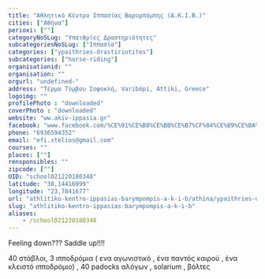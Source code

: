 ```yaml
---
title: "Αθλητικό Κέντρο Ιππασίας Βαρυμπόμπης (Α.Κ.Ι.Β.)"
cities: ["Αθήνα"]
perioxi: [""]
categoryNoSLug: "Υπαιθρίες Δραστηριότητες"
subcategoriesNoSLug: ["Ιππασία"]
categories: ["ypaithries-drastiriotites"]
subcategories: ["horse-riding"]
organisationid: ""
organisation: ""
orgurl: "undefined-"
address: "Τέρμα Τύμβου Σοφοκλή, Varibópi, Attiki, Greece"
logoimg: ""
profilePhoto : "downloaded"
coverPhoto : "downloaded"
website: "ww.akiv-ippasia.gr"
facebook: "www.facebook.com/%CE%91%CE%B8%CE%BB%CE%B7%CF%84%CE%B9%CE%BA%CF%8C-%CE%9A%CE%AD%CE%BD%CF%84%CF%81%CE%BF-%CE%99%CF%80%CF%80%CE%B1%CF%83%CE%AF%CE%B1%CF%82-%CE%92%CE%B1%CF%81%CF%85%CE%BC%CF%80%CF%8C%CE%BC%CF%80%CE%B7%CF%82-%CE%91%CE%9A%CE%99%CE%92-161493967429/"
phone: "6936594352"
email: "efi.stelios@gmail.com"
courses: ""
places: [""]
rensponsibles: ""
zipcode: [""]
UID: "school021220180348"
latitude: "38,14416999"
longitude: "23,7841677"
url: "athlitiko-kentro-ippasias-barympompis-a-k-i-b/athina/ypaithries-drastiriotites/horse-riding"
slug: "athlitiko-kentro-ippasias-barympompis-a-k-i-b"
aliases:
    - /school021220180348
---
```



Feeling down??? Saddle up!!!!

40 στάβλοι, 3 ιπποδρόμια ( ενα αγωνιστικό , ένα παντός καιρού , ένα κλειστό ιπποδρόμιο) , 40 padocks αλόγων , solarium , βόλτες